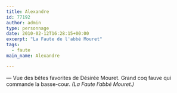 ```yaml
---
title: Alexandre
id: 77192
author: admin
type: personnage
date: 2010-02-12T16:28:15+00:00
excerpt: "La Faute de l'abbé Mouret"
tags:
  - faute
main_name: Alexandre

---
```

— Vue des bêtes favorites de Désirée Mouret. Grand coq fauve qui commande la basse-cour. _(La Faute l&rsquo;abbé Mouret.)_